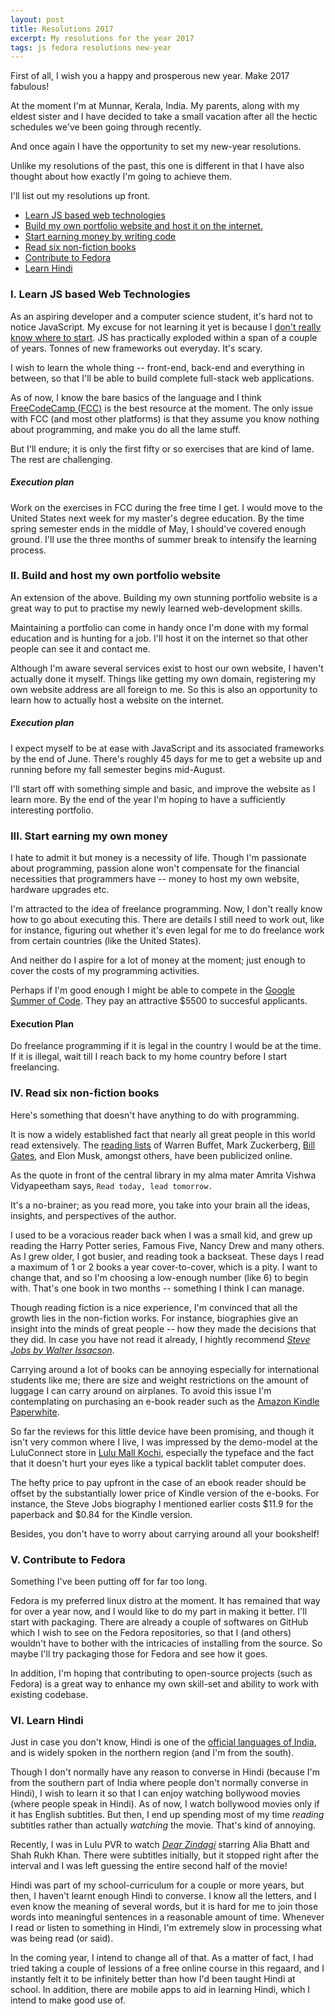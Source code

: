 ```yaml
---
layout: post
title: Resolutions 2017
excerpt: My resolutions for the year 2017
tags: js fedora resolutions new-year
---
```

First of all, I wish you a happy and prosperous new year. Make 2017 fabulous!

At the moment I'm at Munnar, Kerala, India. My parents, along with my eldest sister and I have decided to take a small vacation after all the hectic schedules we've been going through recently.

And once again I have the opportunity to set my new-year resolutions.

Unlike my resolutions of the past, this one is different in that I have also thought about how exactly I'm going to achieve them.

I'll list out my resolutions up front.

* [Learn JS based web technologies](#i-learn-js-based-web-technologies)
* [Build my own portfolio website and host it on the internet.](#ii-build-and-host-my-own-portfolio-website)
* [Start earning money by writing code](#iii-start-earning-my-own-money)
* [Read six non-fiction books](#iv-read-six-non-fiction-books)
* [Contribute to Fedora](#v-contribute-to-fedora)
* [Learn Hindi](#vi-learn-hindi)

### I. Learn JS based Web Technologies
As an aspiring developer and a computer science student, it's hard not to notice JavaScript. My excuse for not learning it yet is because I [don't really know where to start](https://hackernoon.com/how-it-feels-to-learn-javascript-in-2016-d3a717dd577f#.5c1ssnglc). JS has practically exploded within a span of a couple of years. Tonnes of new frameworks out everyday. It's scary.

I wish to learn the whole thing -- front-end, back-end and everything in between, so that I'll be able to build complete full-stack web applications.

As of now, I know the bare basics of the language and I think [FreeCodeCamp (FCC)](https://www.freecodecamp.com/) is the best resource at the moment. The only issue with FCC (and most other platforms) is that they assume you know nothing about programming, and make you do all the lame stuff.

But I'll endure; it is only the first fifty or so exercises that are kind of lame. The rest are challenging.

##### Execution plan
Work on the exercises in FCC during the free time I get. I would move to the United States next week for my master's degree education. By the time spring semester ends in the middle of May, I should've covered enough ground. I'll use the three months of summer break to intensify the learning process.

### II. Build and host my own portfolio website
An extension of the above. Building my own stunning portfolio website is a great way to put to practise my newly learned web-development skills.

Maintaining a portfolio can come in handy once I'm done with my formal education and is hunting for a job. I'll host it on the internet so that other people can see it and contact me.

Although I'm aware several services exist to host our own website, I haven't actually done it myself. Things like getting my own domain, registering my own website address are all foreign to me. So this is also an opportunity to learn how to actually host a website on the internet.

##### Execution plan
I expect myself to be at ease with JavaScript and its associated frameworks by the end of June. There's roughly 45 days for me to get a website up and running before my fall semester begins mid-August.

I'll start off with something simple and basic, and improve the website as I learn more. By the end of the year I'm hoping to have a sufficiently interesting portfolio.

### III. Start earning my own money
I hate to admit it but money is a necessity of life. Though I'm passionate about programming, passion alone won't compensate for the financial necessities that programmers have -- money to host my own website, hardware upgrades etc.

I'm attracted to the idea of freelance programming. Now, I don't really know how to go about executing this. There are details I still need to work out, like for instance, figuring out whether it's even legal for me to do freelance work from certain countries (like the United States).

And neither do I aspire for a lot of money at the moment; just enough to cover the costs of my programming activities.

Perhaps if I'm good enough I might be able to compete in the [Google Summer of Code](https://developers.google.com/open-source/gsoc/). They pay an attractive $5500 to succesful applicants.

#### Execution Plan
Do freelance programming if it is legal in the country I would be at the time. If it is illegal, wait till I reach back to my home country before I start freelancing.

### IV. Read six non-fiction books
Here's something that doesn't have anything to do with programming.

It is now a widely established fact that nearly all great people in this world read extensively. The [reading lists](http://buffettsbooks.com/books-by-warren-buffett.html) of Warren Buffet, Mark Zuckerberg, [Bill Gates](https://www.gatesnotes.com/Books), and Elon Musk, amongst others, have been publicized online.


As the quote in front of the central library in my alma mater Amrita Vishwa Vidyapeetham says,
  ```Read today, lead tomorrow.```

It's a no-brainer; as you read more, you take into your brain all the ideas, insights, and perspectives of the author.

I used to be a voracious reader back when I was a small kid, and grew up reading the Harry Potter series, Famous Five, Nancy Drew and many others. As I grew older, I got busier, and reading took a backseat. These days I read a maximum of 1 or 2 books a year cover-to-cover, which is a pity. I want to change that, and so I'm choosing a low-enough number (like 6) to begin with. That's one book in two months -- something I think I can manage.

Though reading fiction is a nice experience, I'm convinced that all the growth lies in the non-fiction works. For instance, biographies give an insight into the minds of great people -- how they made the decisions that they did. In case you have not read it already, I hightly recommend *[Steve Jobs by Walter Issacson](http://a.co/8JiwEqa)*.

Carrying around a lot of books can be annoying especially for international students like me; there are size and weight restrictions on the amount of luggage I can carry around on airplanes. To avoid this issue I'm contemplating on purchasing an e-book reader such as the [Amazon Kindle Paperwhite](http://a.co/5URpreN).

So far the reviews for this little device have been promising, and though it isn't very common where I live, I was impressed by the demo-model at the LuluConnect store in [Lulu Mall Kochi](http://lulumall.in/), especially the typeface and the fact that it doesn't hurt your eyes like a typical backlit tablet computer does.

The hefty price to pay upfront in the case of an ebook reader should be offset by the substantially lower price of Kindle version of the e-books. For instance, the Steve Jobs biography I mentioned earlier costs $11.9 for the paperback and $0.84 for the Kindle version.

Besides, you don't have to worry about carrying around all your bookshelf!

### V. Contribute to Fedora
Something I've been putting off for far too long.

Fedora is my preferred linux distro at the moment. It has remained that way for over a year now, and I would like to do my part in making it better. I'll start with packaging. There are already a couple of softwares on GitHub which I wish to see on the Fedora repositories, so that I (and others) wouldn't have to bother with the intricacies of installing from the source. So maybe I'll try packaging those for Fedora and see how it goes.

In addition, I'm hoping that contributing to open-source projects (such as Fedora) is a great way to enhance my own skill-set and ability to work with existing codebase.

### VI. Learn Hindi
Just in case you don't know, Hindi is one of the [official languages of India](https://en.wikipedia.org/wiki/Languages_with_official_status_in_India), and is widely spoken in the northern region (and I'm from the south).

Though I don't normally have any reason to converse in Hindi (because I'm from the southern part of India where people don't normally converse in Hindi), I wish to learn it so that I can enjoy watching bollywood movies (where people speak in Hindi). As of now, I watch bollywood movies only if it has English subtitles. But then, I end up spending most of my time *reading* subtitles rather than actually *watching* the movie. That's kind of annoying.

Recently, I was in Lulu PVR to watch *[Dear Zindagi](http://www.imdb.com/title/tt5946128/)* starring Alia Bhatt and Shah Rukh Khan. There were subtitles initially, but it stopped right after the interval and I was left guessing the entire second half of the movie!

Hindi was part of my school-curriculum for a couple or more years, but then, I haven't learnt enough Hindi to converse. I know all the letters, and I even know the meaning of several words, but it is hard for me to join those words into meaningful sentences in a reasonable amount of time. Whenever I read or listen to something in Hindi, I'm extremely slow in processing what was being read (or said).

In the coming year, I intend to change all of that. As a matter of fact, I had tried taking a couple of lessions of a free online course in this regaard, and I instantly felt it to be infinitely better than how I'd been taught Hindi at school. In addition, there are mobile apps to aid in learning Hindi, which I intend to make good use of.
